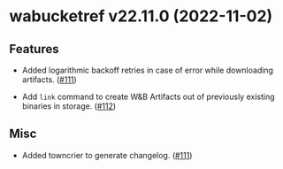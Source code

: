 [comment]: # (Please do not modify this file)
[comment]: # (Put your comments to changelog.d and it will be moved to changelog in next release)
[comment]: # (Clear the text on make release for canceling the release)

[comment]: # (towncrier release notes start)

wabucketref v22.11.0 (2022-11-02)
=================================


Features
--------


- Added logarithmic backoff retries in case of error while downloading artifacts. ([#111](https://github.com/neuro-inc/mlops-wandb-bucket-ref/issues/111))

- Add `link` command to create W&B Artifacts out of previously existing binaries in storage. ([#112](https://github.com/neuro-inc/mlops-wandb-bucket-ref/issues/112))


Misc
----


- Added towncrier to generate changelog. ([#111](https://github.com/neuro-inc/mlops-wandb-bucket-ref/issues/111))
